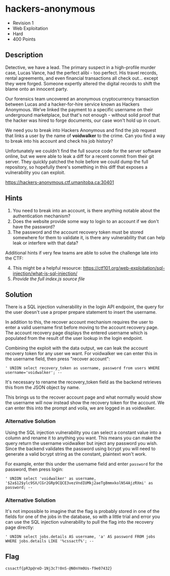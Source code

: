 # hackers-anonymous
- Revision 1
- Web Exploitation
- Hard
- 400 Points

## Description
Detective, we have a lead. The primary suspect in a high-profile murder case, Lucas Vance, had the perfect alibi - too perfect. His travel records, rental agreements, and even financial transactions all check out… except they were forged. Someone expertly altered the digital records to shift the blame onto an innocent party.

Our forensics team uncovered an anonymous cryptocurrency transaction between Lucas and a hacker-for-hire service known as Hackers Anonymous. We’ve linked the payment to a specific username on their underground marketplace, but that's not enough - without solid proof that the hacker was hired to forge documents, our case won't hold up in court.

We need you to break into Hackers Anonymous and find the job request that links a user by the name of **voidwalker** to the crime. Can you find a way to break into his account and check his job history?

Unfortunately we couldn't find the full source code for the server software online, but we were able to leak a diff for a recent commit from their git server. They quickly patched the hole before we could dump the full repository, so hopefully there's something in this diff that exposes a vulnerability you can exploit.

<https://hackers-anonymous.ctf.umanitoba.ca:30401>

## Hints
1. You need to break into an account, is there anything notable about the authentication mechanism?
2. Does the website provide some way to login to an account if we don't have the password?
3. The password and the account recovery token must be stored somewhere for them to validate it, is there any vulnerability that can help leak or interfere with that data?

Additional hints if very few teams are able to solve the challenge late into the CTF:

4. This might be a helpful resource: <https://ctf101.org/web-exploitation/sql-injection/what-is-sql-injection/>
5. *Provide the full index.js source file*

## Solution
There is a SQL injection vulnerability in the login API endpoint, the query for the user doesn't use a proper prepare statement to insert the username.

In addition to this, the recover account mechanism requires the user to enter a valid username first before moving to the account recovery page. The account recovery page displays the entered username which is populated from the result of the user lookup in the login endpoint.

Combining the exploit with the data output, we can leak the account recovery token for any user we want. For voidwalker we can enter this in the username field, then press "recover account":

`' UNION select recovery_token as username, password from users WHERE username='voidwalker'; --`

It's necessary to rename the recovery_token field as the backend retrieves this from the JSON object by name.

This brings us to the recover account page and what normally would show the username will now instead show the recovery token for the account. We can enter this into the prompt and voila, we are logged in as voidwalker.

### Alternative Solution

Using the SQL injection vulnerability you can select a constant value into a column and rename it to anything you want. This means you can make the query return the username voidwalker but inject any password you wish. Since the backend validates the password using bcrypt you will need to generate a valid bcrypt string as the constant, plaintext won't work.

For example, enter this under the username field and enter `password` for the password, then press login:

`' UNION select 'voidwalker' as username, '$2a$12$ylc9SX/CGr2GRp9CQCE3vezVndIUMkj2aeTg8mmxkolNS4AjzRXmi' as password; --`

### Alternative Solution

It's not impossible to imagine that the flag is probably stored in one of the fields for one of the jobs in the database, so with a little trial and error you can use the SQL injection vulnerability to pull the flag into the recovery page directly:

`' UNION select jobs.details AS username, 'a' AS password FROM jobs WHERE jobs.details LIKE '%cssactf%'; --`

## Flag
`cssactf{pR3p@reD-1Nj3c7!0nS-@N0nYm0Us-f9e07432}`